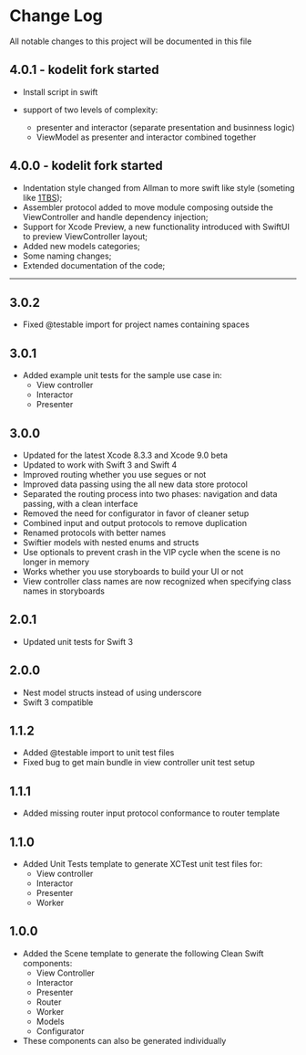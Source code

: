 # Change Log

All notable changes to this project will be documented in this file

## 4.0.1 - kodelit fork started
- Install script in swift
- support of two levels of complexity:

    - presenter and interactor (separate presentation and businness logic)
    - ViewModel as presenter and interactor combined together
    

## 4.0.0 - kodelit fork started
- Indentation style changed from Allman to more swift like style (someting like [1TBS](https://en.wikipedia.org/wiki/Indentation_style#Variant:_1TBS_(OTBS)));
- Assembler protocol added to move module composing outside the ViewController and handle dependency injection;
- Support for Xcode Preview, a new functionality introduced with SwiftUI to preview ViewController layout;
- Added new models categories;
- Some naming changes;
- Extended documentation of the code;

---
## 3.0.2

- Fixed @testable import for project names containing spaces

## 3.0.1

- Added example unit tests for the sample use case in:
	- View controller
	- Interactor
	- Presenter

## 3.0.0

- Updated for the latest Xcode 8.3.3 and Xcode 9.0 beta
- Updated to work with Swift 3 and Swift 4
- Improved routing whether you use segues or not
- Improved data passing using the all new data store protocol
- Separated the routing process into two phases: navigation and data passing, with a clean interface
- Removed the need for configurator in favor of cleaner setup
- Combined input and output protocols to remove duplication
- Renamed protocols with better names
- Swiftier models with nested enums and structs
- Use optionals to prevent crash in the VIP cycle when the scene is no longer in memory
- Works whether you use storyboards to build your UI or not
- View controller class names are now recognized when specifying class names in storyboards

## 2.0.1

- Updated unit tests for Swift 3

## 2.0.0

- Nest model structs instead of using underscore
- Swift 3 compatible

## 1.1.2

- Added @testable import to unit test files
- Fixed bug to get main bundle in view controller unit test setup

## 1.1.1

- Added missing router input protocol conformance to router template

## 1.1.0

- Added Unit Tests template to generate XCTest unit test files for:
	- View controller
	- Interactor
	- Presenter
	- Worker

## 1.0.0

- Added the Scene template to generate the following Clean Swift components:
	- View Controller
	- Interactor
	- Presenter
	- Router
	- Worker
	- Models
	- Configurator
- These components can also be generated individually
